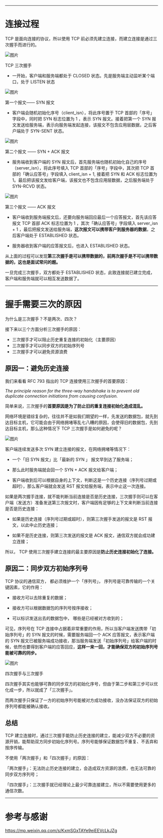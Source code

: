 ___
# 连接过程
TCP 是面向连接的协议，所以使用 TCP 前必须先建立连接，而建立连接是通过三次握手而进行的。

![图片](https://mmbiz.qpic.cn/mmbiz_png/J0g14CUwaZeo9xBVAyPJ8iaWCC6sYS843fFol7gd3035Kibg3gPMSAZQLVibf9nwEblOUaX80hoOaRLVpaYCAI44w/640?wx_fmt=png&wxfrom=5&wx_lazy=1&wx_co=1 "TCP 三次握手")

TCP 三次握手

-   一开始，客户端和服务端都处于 CLOSED 状态。先是服务端主动监听某个端口，处于 LISTEN 状态
    

![图片](https://mmbiz.qpic.cn/mmbiz_png/J0g14CUwaZeo9xBVAyPJ8iaWCC6sYS843V0vbLBibXMvJbdiaqbfw4CictHX1Uc3OpOFWvZwxeI8B5Pv7y3beeAN9A/640?wx_fmt=png&wxfrom=5&wx_lazy=1&wx_co=1 "第一个报文—— SYN 报文")

第一个报文—— SYN 报文

-   客户端会随机初始化序号（client_isn），将此序号置于 TCP 首部的「序号」字段中，同时把 SYN 标志位置为 1 ，表示 SYN 报文。接着把第一个 SYN 报文发送给服务端，表示向服务端发起连接，该报文不包含应用层数据，之后客户端处于 SYN-SENT 状态。
    

![图片](https://mmbiz.qpic.cn/mmbiz_png/J0g14CUwaZeo9xBVAyPJ8iaWCC6sYS84320oABn0E6jjsYHLicn6L5mlunbCDWGImCCHs41AWjZMnV8P1qdM99fQ/640?wx_fmt=png&wxfrom=5&wx_lazy=1&wx_co=1 "第二个报文 —— SYN + ACK 报文")

第二个报文 —— SYN + ACK 报文

-   服务端收到客户端的 SYN 报文后，首先服务端也随机初始化自己的序号（server_isn），将此序号填入 TCP 首部的「序号」字段中，其次把 TCP 首部的「确认应答号」字段填入 client_isn + 1, 接着把 SYN 和 ACK 标志位置为 1。最后把该报文发给客户端，该报文也不包含应用层数据，之后服务端处于 SYN-RCVD 状态。
    

![图片](https://mmbiz.qpic.cn/mmbiz_png/J0g14CUwaZeo9xBVAyPJ8iaWCC6sYS843OM01fA1X8oZ3wpr2AV8ngpjSJcyhoTQEAFKo8UdYMr456Fb5dv0alQ/640?wx_fmt=png&wxfrom=5&wx_lazy=1&wx_co=1 "第三个报文 —— ACK 报文")

第三个报文 —— ACK 报文

-   客户端收到服务端报文后，还要向服务端回应最后一个应答报文，首先该应答报文 TCP 首部 ACK 标志位置为 1 ，其次「确认应答号」字段填入 server_isn + 1 ，最后把报文发送给服务端，**这次报文可以携带客户到服务器的数据**，之后客户端处于 ESTABLISHED 状态。
    
-   服务器收到客户端的应答报文后，也进入 ESTABLISHED 状态。
    

从上面的过程可以发现**第三次握手是可以携带数据的，前两次握手是不可以携带数据的，这也是面试常问的题。**

一旦完成三次握手，双方都处于 ESTABLISHED 状态，此致连接就已建立完成，客户端和服务端就可以相互发送数据了。

___
# 握手需要三次的原因
为什么是三次握手？不是两次、四次？

接下来以三个方面分析三次握手的原因：
-   三次握手才可以阻止历史重复连接的初始化（主要原因）
-   三次握手才可以同步双方的初始序列号
-   三次握手才可以避免资源浪费

## 原因一：避免历史连接

我们来看看 RFC 793 指出的 TCP 连接使用三次握手的首要原因：

_The principle reason for the three-way handshake is to prevent old duplicate connection initiations from causing confusion._

简单来说，三次握手的**首要原因是为了防止旧的重复连接初始化造成混乱。**

网络环境是错综复杂的，往往并不是如我们期望的一样，先发送的数据包，就先到达目标主机，它可能会由于网络拥堵等乱七八糟的原因，会使得旧的数据包，先到达目标主机，那么这种情况下 TCP 三次握手是如何避免的呢？

![图片](https://mmbiz.qpic.cn/mmbiz_png/J0g14CUwaZeo9xBVAyPJ8iaWCC6sYS8436nKau10lAsztRqbyhjC1C1GRcsEz04icZmomMjwcxgeGn97BnKUoxibw/640?wx_fmt=png&wxfrom=5&wx_lazy=1&wx_co=1 "三次握手避免历史连接")

客户端连续发送多次 SYN 建立连接的报文，在网络拥堵等情况下：

-   一个「旧 SYN 报文」比「最新的 SYN 」 报文早到达了服务端；
    
-   那么此时服务端就会回一个 SYN + ACK 报文给客户端；
    
-   客户端收到后可以根据自身的上下文，判断这是一个历史连接（序列号过期或超时），那么客户端就会发送 RST 报文给服务端，表示中止这一次连接。
    

如果是两次握手连接，就不能判断当前连接是否是历史连接，三次握手则可以在客户端（发送方）准备发送第三次报文时，客户端因有足够的上下文来判断当前连接是否是历史连接：

-   如果是历史连接（序列号过期或超时），则第三次握手发送的报文是 RST 报文，以此中止历史连接；
    
-   如果不是历史连接，则第三次发送的报文是 ACK 报文，通信双方就会成功建立连接；
    

所以， TCP 使用三次握手建立连接的最主要原因是**防止历史连接初始化了连接。**

## 原因二：同步双方初始序列号

TCP 协议的通信双方， 都必须维护一个「序列号」， 序列号是可靠传输的一个关键因素，它的作用：

-   接收方可以去除重复的数据；
    
-   接收方可以根据数据包的序列号按序接收；
    
-   可以标识发送出去的数据包中， 哪些是已经被对方收到的；
    

可见，序列号在 TCP 连接中占据着非常重要的作用，所以当客户端发送携带「初始序列号」的 SYN 报文的时候，需要服务端回一个 ACK 应答报文，表示客户端的 SYN 报文已被服务端成功接收，那当服务端发送「初始序列号」给客户端的时候，依然也要得到客户端的应答回应，**这样一来一回，才能确保双方的初始序列号能被可靠的同步。**

![图片](https://mmbiz.qpic.cn/mmbiz_png/J0g14CUwaZeo9xBVAyPJ8iaWCC6sYS843HWajXhQQfx6CH4EUxLqib0AAOXolZfIvuoEDkDoXaQ3RIceibo8ia9MQQ/640?wx_fmt=png&wxfrom=5&wx_lazy=1&wx_co=1 "四次握手与三次握手")

四次握手与三次握手

四次握手其实也能够可靠的同步双方的初始化序号，但由于第二步和第三步可以优化成一步，所以就成了「三次握手」。

而两次握手只保证了一方的初始序列号能被对方成功接收，没办法保证双方的初始序列号都能被确认接收。

## 总结
TCP 建立连接时，通过三次握手能防止历史连接的建立，能减少双方不必要的资源开销，能帮助双方同步初始化序列号。序列号能够保证数据包不重复、不丢弃和按序传输。

不使用「两次握手」和「四次握手」的原因：

「两次握手」：无法防止历史连接的建立，会造成双方资源的浪费，也无法可靠的同步双方序列号；

「四次握手」：三次握手就已经理论上最少可靠连接建立，所以不需要使用更多的通信次数。



___
# 参考与感谢
https://mp.weixin.qq.com/s/KxmSGxTAYe9eiEEVcLkJZg


